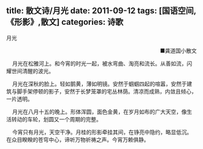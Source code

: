 title: 散文诗/月光
date: 2011-09-12
tags: [国语空间,《形影》,散文]
categories: 诗歌
---
 <p>月光</p> 
 <p align="right">■龚道国小散文</p> 
 <p>&nbsp;&nbsp;&nbsp; 月光在松雅河上。和今宵的时光一起，被水弯曲、淘亮和流长。从善如流，闪耀世间清醒的波光。</p> 
 <p>&nbsp;&nbsp;&nbsp; 月光在深秋的脸上。轻如鹅黄，薄如明镜。安然于蝈蝈四起的喧嚣，安然于建筑与脚手架停顿的影子，安然于长梦笼罩的宅丛林荫。清凉而成熟，内敛且倾心，一片透明。</p> 
<!-- more --><p>&nbsp;&nbsp;&nbsp; 月光在八月十五的晚上。形体浑圆，面色金黄，在岁月如布的广大天空，像生活转动的车轮，划圆又一个周期的完整。</p> 
 <p>&nbsp;&nbsp;&nbsp; 今宵只有月光，天空干净。月桂的形影牵挂其间，在铮亮中隐约，略显低沉。在众目睽睽的苍穹中心，谛听万物祈祷之声。今宵万赖俱静。</p> 

